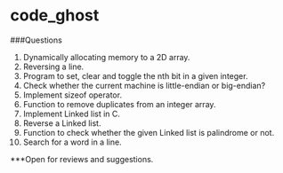 # code_ghost


###Questions
  1. Dynamically allocating memory to a 2D array.
  2. Reversing a line.
  3. Program to set, clear and toggle the nth bit in a given integer.
  4. Check whether the current machine is little-endian or big-endian?
  5. Implement sizeof operator.
  6. Function to remove duplicates from an integer array.
  7. Implement Linked list in C.
  8. Reverse a Linked list.
  9. Function to check whether the given Linked list is palindrome or not.
  10. Search for a word in a line.
  
  
***Open for reviews and suggestions.
